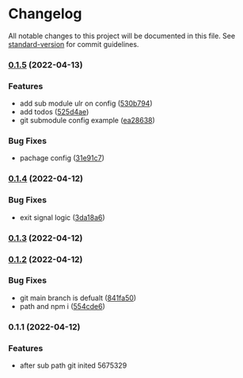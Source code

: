 # Changelog

All notable changes to this project will be documented in this file. See [standard-version](https://github.com/conventional-changelog/standard-version) for commit guidelines.

### [0.1.5](https://github.com/codestates/sw-repo-manager/compare/v0.1.4...v0.1.5) (2022-04-13)


### Features

* add sub module ulr on config ([530b794](https://github.com/codestates/sw-repo-manager/commit/530b7944bd589d028db7fc25aa242f66a42c1797))
* add todos ([525d4ae](https://github.com/codestates/sw-repo-manager/commit/525d4ae1a443dd94ddf4204206a0a76e01eff3bf))
* git submodule config example ([ea28638](https://github.com/codestates/sw-repo-manager/commit/ea2863860a50044174430422ab4ff9f0813247e1))


### Bug Fixes

* pachage config ([31e91c7](https://github.com/codestates/sw-repo-manager/commit/31e91c7e0593c2efbbac7cd5af0f7f879aa0ae3c))

### [0.1.4](https://github.com/codestates/sw-repo-manager/compare/v0.1.3...v0.1.4) (2022-04-12)


### Bug Fixes

* exit signal logic ([3da18a6](https://github.com/codestates/sw-repo-manager/commit/3da18a61799bd9923700eaab32cd02e06a5f5976))

### [0.1.3](https://github.com/codestates/sw-repo-manager/compare/v0.1.2...v0.1.3) (2022-04-12)

### [0.1.2](https://github.com/codestates/sw-repo-manager/compare/v0.1.1...v0.1.2) (2022-04-12)


### Bug Fixes

* git main branch is defualt ([841fa50](https://github.com/codestates/sw-repo-manager/commit/841fa500c7eb13c6353d2b5aad8253ff1fc48137))
* path and npm i ([554cde6](https://github.com/codestates/sw-repo-manager/commit/554cde6e2c9d24849ea9d13bd3f44473e108bcb4))

### 0.1.1 (2022-04-12)


### Features

* after sub path git inited 5675329
